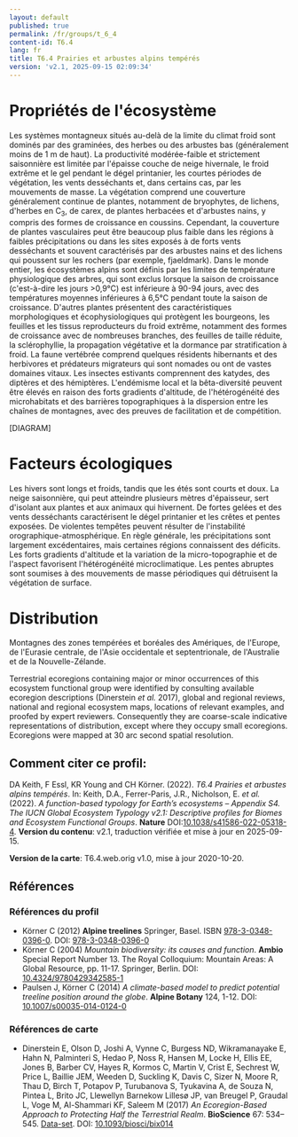 ```yaml
---
layout: default
published: true
permalink: /fr/groups/t_6_4
content-id: T6.4
lang: fr
title: T6.4 Prairies et arbustes alpins tempérés
version: 'v2.1, 2025-09-15 02:09:34'
---
```




# Propriétés de l'écosystème
 
Les systèmes montagneux situés au-delà de la limite du climat froid sont
dominés par des graminées, des herbes ou des arbustes bas (généralement
moins de 1 m de haut). La productivité modérée-faible et strictement
saisonnière est limitée par l\'épaisse couche de neige hivernale, le
froid extrême et le gel pendant le dégel printanier, les courtes
périodes de végétation, les vents desséchants et, dans certains cas, par
les mouvements de masse. La végétation comprend une couverture
généralement continue de plantes, notamment de bryophytes, de lichens,
d\'herbes en C<sub>3</sub>, de carex, de plantes herbacées et d\'arbustes nains, y
compris des formes de croissance en coussins. Cependant, la couverture
de plantes vasculaires peut être beaucoup plus faible dans les régions à
faibles précipitations ou dans les sites exposés à de forts vents
desséchants et souvent caractérisés par des arbustes nains et des
lichens qui poussent sur les rochers (par exemple, fjaeldmark). Dans le
monde entier, les écosystèmes alpins sont définis par les limites de
température physiologique des arbres, qui sont exclus lorsque la saison
de croissance (c\'est-à-dire les jours >0,9°C) est inférieure à 90-94
jours, avec des températures moyennes inférieures à 6,5°C pendant toute
la saison de croissance. D\'autres plantes présentent des
caractéristiques morphologiques et écophysiologiques qui protègent les
bourgeons, les feuilles et les tissus reproducteurs du froid extrême,
notamment des formes de croissance avec de nombreuses branches, des
feuilles de taille réduite, la sclérophyllie, la propagation végétative
et la dormance par stratification à froid. La faune vertébrée comprend
quelques résidents hibernants et des herbivores et prédateurs migrateurs
qui sont nomades ou ont de vastes domaines vitaux. Les insectes
estivants comprennent des katydes, des diptères et des hémiptères.
L\'endémisme local et la bêta-diversité peuvent être élevés en raison
des forts gradients d\'altitude, de l\'hétérogénéité des microhabitats
et des barrières topographiques à la dispersion entre les chaînes de
montagnes, avec des preuves de facilitation et de compétition.

[DIAGRAM]

# Facteurs écologiques
 
Les hivers sont longs et froids, tandis que les étés sont courts et
doux. La neige saisonnière, qui peut atteindre plusieurs mètres
d\'épaisseur, sert d\'isolant aux plantes et aux animaux qui hivernent.
De fortes gelées et des vents desséchants caractérisent le dégel
printanier et les crêtes et pentes exposées. De violentes tempêtes
peuvent résulter de l\'instabilité orographique-atmosphérique. En règle
générale, les précipitations sont largement excédentaires, mais
certaines régions connaissent des déficits. Les forts gradients
d\'altitude et la variation de la micro-topographie et de l\'aspect
favorisent l\'hétérogénéité microclimatique. Les pentes abruptes sont
soumises à des mouvements de masse périodiques qui détruisent la
végétation de surface.
 
# Distribution
 
Montagnes des zones tempérées et boréales des Amériques, de l\'Europe,
de l\'Eurasie centrale, de l\'Asie occidentale et septentrionale, de
l\'Australie et de la Nouvelle-Zélande.

Terrestrial ecoregions containing major or minor occurrences of this ecosystem functional group were identified by consulting available ecoregion descriptions (Dinerstein _et al._ 2017), global and regional reviews, national and regional ecosystem maps, locations of relevant examples, and proofed by expert reviewers. Consequently they are coarse-scale indicative representations of distribution, except where they occupy small ecoregions. Ecoregions were mapped at 30 arc second spatial resolution.

## Comment citer ce profil:

DA Keith, F Essl, KR Young and CH Körner. (2022). *T6.4 Prairies et arbustes alpins tempérés*. In: Keith, D.A., Ferrer-Paris, J.R., Nicholson, E. *et al.* (2022). *A function-based typology for Earth’s ecosystems – Appendix S4. The IUCN Global Ecosystem Typology v2.1: Descriptive profiles for Biomes and Ecosystem Functional Groups*. **Nature** DOI:[10.1038/s41586-022-05318-4](https://doi.org/10.1038/s41586-022-05318-4).
**Version du contenu**: v2.1, traduction vérifiée et mise à jour en 2025-09-15.

**Version de la carte**: T6.4.web.orig v1.0, mise à jour 2020-10-20.

## Références

### Références du profil

* Körner C (2012) **Alpine treelines** Springer, Basel. ISBN [978-3-0348-0396-0](https://www.springer.com/978-3-0348-0396-0). DOI: [978-3-0348-0396-0](http://doi.org/978-3-0348-0396-0)
* Körner C  (2004) *Mountain biodiversity: its causes and function*. **Ambio** Special Report Number 13. The Royal Colloquium: Mountain Areas: A Global Resource, pp. 11-17. Springer, Berlin. DOI: [10.4324/9780429342585-1](http://doi.org/10.4324/9780429342585-1)
* Paulsen J, Körner C (2014) *A climate-based model to predict potential treeline position around the globe*. **Alpine Botany** 124, 1-12. DOI: [10.1007/s00035-014-0124-0](http://doi.org/10.1007/s00035-014-0124-0)

### Références de carte
* Dinerstein E, Olson D, Joshi A, Vynne C, Burgess ND, Wikramanayake E, Hahn N, Palminteri S, Hedao P, Noss R, Hansen M, Locke H, Ellis EE, Jones B, Barber CV, Hayes R, Kormos C, Martin V, Crist E, Sechrest W, Price L, Baillie JEM, Weeden D, Suckling K, Davis C, Sizer N, Moore R, Thau D, Birch T, Potapov P, Turubanova S, Tyukavina A, de Souza N, Pintea L, Brito JC, Llewellyn Barnekow Lillesø JP, van Breugel P, Graudal L, Voge M, Al-Shammari KF, Saleem M  (2017) *An Ecoregion-Based Approach to Protecting Half the Terrestrial Realm*. **BioScience** 67: 534–545. [Data-set](https://ecoregions2017.appspot.com/). DOI: [10.1093/biosci/bix014](http://doi.org/10.1093/biosci/bix014)

